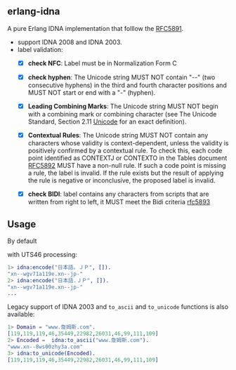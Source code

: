 ## erlang-idna

A pure Erlang IDNA implementation that folllow the [RFC5891](https://tools.ietf.org/html/rfc5891).

* support IDNA 2008 and IDNA 2003.
* label validation: 
    - [x] **check NFC**: Label must be in Normalization Form C
    - [x] **check hyphen**: The Unicode string MUST NOT contain "--" (two consecutive hyphens) in
    the third and fourth character positions and MUST NOT start or end
    with a "-" (hyphen).
    - [x]  **Leading Combining Marks**: The Unicode string MUST NOT begin with a combining mark or combining character (see The Unicode Standard, Section 2.11 [Unicode](https://tools.ietf.org/html/rfc5891#ref-Unicode) for an  exact definition).
    - [x] **Contextual Rules**: The Unicode string MUST NOT contain any characters whose validity is
    context-dependent, unless the validity is positively confirmed by a contextual rule.  To check this, each code point identified as  CONTEXTJ or CONTEXTO in the Tables document [RFC5892](https://tools.ietf.org/html/rfc5892#section-2.7) MUST have a  non-null rule.  If such a code point is missing a rule, the label is  invalid.  If the rule exists but the result of applying the rule is  negative or inconclusive, the proposed label is invalid.
    - [x] **check BIDI**: label contains any characters from scripts that are
    written from right to left, it MUST meet the Bidi criteria  [rfc5893](https://tools.ietf.org/html/rfc5893)




## Usage

By default 

with UTS46 processing:

```erlang
1> idna:encode("日本語。ＪＰ", []).
"xn--wgv71a119e.xn--jp-"
2> idna:encode("日本語.ＪＰ", []).
"xn--wgv71a119e.xn--jp-"
...
```


Legacy support of IDNA 2003 and `to_ascii` and `to_unicode` functions is also available:

```erlang
1> Domain = "www.詹姆斯.com".
[119,119,119,46,35449,22982,26031,46,99,111,109]
2> Encoded =  idna:to_ascii("www.詹姆斯.com").   
"www.xn--8ws00zhy3a.com"   
3> idna:to_unicode(Encoded).
[119,119,119,46,35449,22982,26031,46,99,111,109]
```
